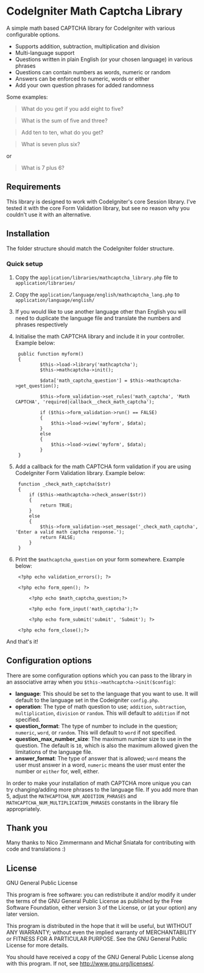 # CodeIgniter Math Captcha Library

A simple math based CAPTCHA library for CodeIgniter with various configurable options.

* Supports addition, subtraction, multiplication and division
* Multi-language support
* Questions written in plain English (or your chosen language) in various phrases
* Questions can contain numbers as words, numeric or random
* Answers can be enforced to numeric, words or either
* Add your own question phrases for added randomness

Some examples:

> What do you get if you add eight to five?

> What is the sum of five and three?

> Add ten to ten, what do you get?

> What is seven plus six?

or

> What is 7 plus 6?

## Requirements

This library is designed to work with CodeIgniter's core Session library. I've tested it with the core Form Validation library, but see no reason why you couldn't use it with an alternative.

## Installation

The folder structure should match the CodeIgniter folder structure.

### Quick setup

1. Copy the `application/libraries/mathcaptcha_library.php` file to `application/libraries/`
2. Copy the `application/language/english/mathcaptcha_lang.php` to `application/language/english/`
3. If you would like to use another language other than English you will need to duplicate the language file and translate the numbers and phrases respectively
4. Initialise the math CAPTCHA library and include it in your controller. Example below:

	    public function myform()
	    {
                $this->load->library('mathcaptcha');
                $this->mathcaptcha->init();
            
                $data['math_captcha_question'] = $this->mathcaptcha->get_question();
            
                $this->form_validation->set_rules('math_captcha', 'Math CAPTCHA', 'required|callback__check_math_captcha');
            
                if ($this->form_validation->run() == FALSE)
                {
                    $this->load->view('myform', $data);
                }
                else
                {
                    $this->load->view('myform', $data);
                }
	    }

5. Add a callback for the math CAPTCHA form validation if you are using CodeIgniter Form Validation library. Example below:
        
        function _check_math_captcha($str)
        {
            if ($this->mathcaptcha->check_answer($str))
            {
                return TRUE;
            }
            else
            {
                $this->form_validation->set_message('_check_math_captcha', 'Enter a valid math captcha response.');
                return FALSE;
            }
        }

6. Print the `$mathcaptcha_question` on your form somewhere. Example below:

        <?php echo validation_errors(); ?>
    
        <?php echo form_open(); ?>
    
            <?php echo $math_captcha_question;?>
    
            <?php echo form_input('math_captcha');?>
    
            <?php echo form_submit('submit', 'Submit'); ?>
    
        <?php echo form_close();?>

And that's it!

## Configuration options

There are some configuration options which you can pass to the library in an associative array when you `$this->mathcaptcha->init($config)`:

*   **language**: This should be set to the language that you want to use. It will default to the language set in the Codeigniter `config.php`.
*   **operation**: The type of math question to use; `addition`, `subtraction`, `multiplication`, `division` or `random`. This will default to `addition` if not specified.
*   **question_format**: The type of number to include in the question; `numeric`, `word`, or `random`. This will default to `word` if not specified.
*   **question_max_number_size**: The maximum number size to use in the question. The default is `10`, which is also the maximum allowed given the limitations of the language file.
*   **answer_format**: The type of answer that is allowed; `word` means the user must answer in a word, `numeric` means the user must enter the number or `either` for, well, either.

In order to make your installation of math CAPTCHA more unique you can try changing/adding more phrases to the language file. If you add more than 5, adjust the `MATHCAPTCHA_NUM_ADDITION_PHRASES` and `MATHCAPTCHA_NUM_MULTIPLICATION_PHRASES` constants in the library file appropriately.

## Thank you

Many thanks to Nico Zimmermann and Michał Śniatała for contributing with code and translations :)

## License

GNU General Public License

This program is free software: you can redistribute it and/or modify
it under the terms of the GNU General Public License as published by
the Free Software Foundation, either version 3 of the License, or
(at your option) any later version.
 
This program is distributed in the hope that it will be useful,
but WITHOUT ANY WARRANTY; without even the implied warranty of
MERCHANTABILITY or FITNESS FOR A PARTICULAR PURPOSE.  See the
GNU General Public License for more details.

You should have received a copy of the GNU General Public License
along with this program.  If not, see <http://www.gnu.org/licenses/>.
